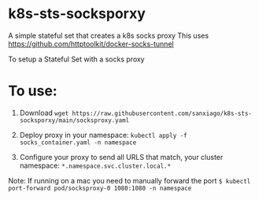 # k8s-sts-socksporxy
A simple stateful set that creates a k8s socks proxy 
This uses https://github.com/httptoolkit/docker-socks-tunnel

To setup a Stateful Set with a socks proxy

# To use:
1. Download 
`wget https://raw.githubusercontent.com/sanxiago/k8s-sts-socksporxy/main/socksproxy.yaml`

2. Deploy proxy in your namespace:
`kubectl apply -f socks_container.yaml -n namespace`

3. Configure your proxy to send all URLS that match, your cluster namespace:
 `*.namespace.svc.cluster.local.*`

Note: If running on a mac you need to manually forward the port
 `$ kubectl port-forward pod/socksproxy-0 1080:1080 -n namespace`
